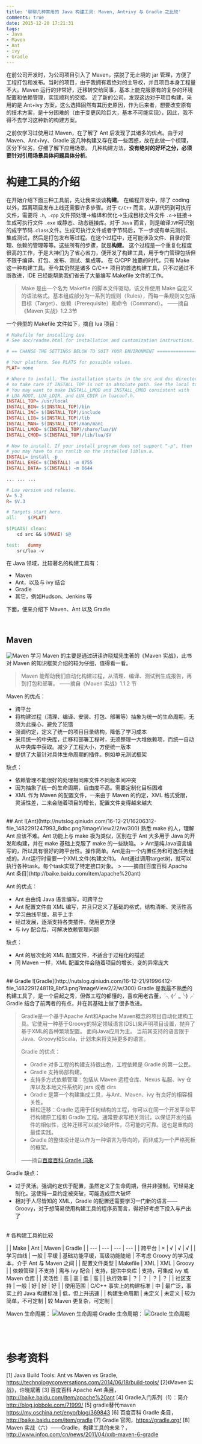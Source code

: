 ```yaml
---
title: '聊聊几种常用的 Java 构建工具: Maven, Ant+ivy 与 Gradle 之比较'
comments: true
date: 2015-12-20 17:21:31
tags:
- Java
- Maven
- Ant
- ivy
- Gradle
---
```



在前公司开发时，为公司项目引入了 Maven，摆脱了无止境的 jar 管理，方便了工程打包和发布。当时的项目，由于我拥有着绝对的主导权，并且项目本身工程量不大。Maven 运行的非常好，迁移转交给同事，基本上能克服原有的复杂的环境配置和依赖管理，实现顺利的交接。
近了新的公司，发现这边对于项目构建，采用的是 Ant+ivy 方案，这么选择固然有其历史原因，作为后来者，想要改变原有的技术方案，是十分困难的（由于变更风险巨大，基本不可能实现），因此，我不得不去学习这种新的构建方案。

之前仅学习过使用过 Maven，在了解了 Ant 后发现了其诸多的优点。由于对 Maven、Ant+ivy、Gradle 这几种构建又存在着一些困惑，故在此做一个梳理，区分下优劣，仔细了解下应用场景。
几种构建方法，**没有绝对的好坏之分，必须要针对引用场景具体问题具体分析**。
<!--more-->

# 构建工具的介绍
在开始介绍下面三种工具前，先让我来谈谈**构建**。
在编程开发中，除了 coding 以外，距离项目发布上线还需要许多步骤。对于 `C/C++` 而言，从源代码到可执行文件，需要将 `.h`, `.cpp` 文件预处理->编译和优化->生成目标文件文件 `.o`->链接->生成可执行文件 `.exe` 或静态、动态链接库。对于 `Java` 而言，则是编译`JVM`可识别的成字节码`.class`文件。生成可执行文件或者字节码后，下一步或有单元测试、集成测试，然后是打包发布等过程。在这个过程中，还可能涉及文件、目录的管理、依赖的管理等等。这些所有的步骤，就是**构建**。
这个过程是一个重复化程度很高的工作，于是大神们为了省心省力，便开发了构建工具，用于专门管理包括但不限于编译、打包、发布、测试、集成等。
在 C/CPP 独霸的时代，只有 Make 这一种构建工具。至今其仍然是诸多 C/C++ 项目的首选构建工具，只不过通过不断改进，IDE 已经能帮助我们省去了大量编写 Makefile 文件的工作。
> Make 是由一个名为 Makefile 的脚本文件驱动，该文件使用 Make 自定义的语法格式。基本组成部分为一系列的规则（Rules），而每一条规则又包括目标（Target）、依赖（Prerequisite）和命令（Command）。 
> ——摘自《Maven 实战》1.2.3节

一个典型的 Makefile 文件如下，摘自 lua 项目：
```makefile
# Makefile for installing Lua
# See doc/readme.html for installation and customization instructions.

# == CHANGE THE SETTINGS BELOW TO SUIT YOUR ENVIRONMENT =======================

# Your platform. See PLATS for possible values.
PLAT= none

# Where to install. The installation starts in the src and doc directories,
# so take care if INSTALL_TOP is not an absolute path. See the local target.
# You may want to make INSTALL_LMOD and INSTALL_CMOD consistent with
# LUA_ROOT, LUA_LDIR, and LUA_CDIR in luaconf.h.
INSTALL_TOP= /usr/local
INSTALL_BIN= $(INSTALL_TOP)/bin
INSTALL_INC= $(INSTALL_TOP)/include
INSTALL_LIB= $(INSTALL_TOP)/lib
INSTALL_MAN= $(INSTALL_TOP)/man/man1
INSTALL_LMOD= $(INSTALL_TOP)/share/lua/$V
INSTALL_CMOD= $(INSTALL_TOP)/lib/lua/$V

# How to install. If your install program does not support "-p", then
# you may have to run ranlib on the installed liblua.a.
INSTALL= install -p
INSTALL_EXEC= $(INSTALL) -m 0755
INSTALL_DATA= $(INSTALL) -m 0644

... ... ...

# Lua version and release.
V= 5.2
R= $V.3

# Targets start here.
all:	$(PLAT)

$(PLATS) clean:
	cd src && $(MAKE) $@

test:	dummy
	src/lua -v
```

在 Java 领域，比较著名的构建工具有：
- Maven
- Ant，以及与 ivy 结合
- Gradle
- 其它，例如Hudson、Jenkins 等

下面，便来介绍下 Maven、Ant 以及 Gradle

<br/>

## Maven
![Maven](http://nutslog.qiniudn.com/16-12-21/5027494-file_1482291248230_a5fb.jpg?imageView2/2/w/300)
学习 Maven 的主要是通过研读许晓斌先生著的《Maven 实战》，此书对 Maven 的知识框架介绍的较为仔细，值得看一看。
 > Maven 能帮助我们自动化构建过程，从清理、编译、测试到生成报告，再到打包和部署。 
 > ——摘自《Maven 实战》1.1.2 节

Maven 的优点：
 - 跨平台
 - 将构建过程（清理、编译、安装、打包、部署等）抽象为统一的生命周期，无须为此操心，避免了犯错
 - 强调约定，定义了统一的项目目录结构，降低了学习成本
 - 采用统一的中央库，迁移和部署工程时，无须整理一大堆依赖项，而统一自动从中央库中获取。减少了工程大小，方便统一版本
 - 提供了大量针对具体生命周期的插件。例如单元测试框架

缺点：
 - 依赖管理不能很好的处理相同库文件不同版本间冲突
 - 因为抽象了统一的生命周期，自由度不高。需要定制化目标困难
 - XML 作为 Maven 的配置文件，一来由于 Maven 的约定，XML 格式受限，灵活性差，二来会随着项目的增长，配置文件变得越来越大

<br/>
## Ant
![Ant](http://nutslog.qiniudn.com/16-12-21/16206312-file_1482291247993_8dbc.png?imageView2/2/w/300)
熟悉 make 的人，理解 Ant 应该不难。Ant 功能上与 make 极为类似，区别在于 Ant 大多用于 Java 的开发和构建，并在 make 基础上克服了 make 的一些缺陷。
> Ant是纯Java语言编写的，所以具有很好的跨平台性。操作简单。Ant是由一个内置任务和可选任务组成的。Ant运行时需要一个XML文件(构建文件)。 Ant通过调用target树，就可以执行各种task。每个task实现了特定接口对象。
> ——摘自[百度百科 Apache Ant 条目](http://baike.baidu.com/item/apache%20ant)

Ant 的优点：
- Ant 由由纯 Java 语言编写，可跨平台
- Ant 配置文件由 XML 编写，并且只定义了基础的格式，结构清晰、灵活性高
- 学习曲线平缓，易于上手
- 经过发展，逐渐支持各类插件，使用更方便
- 与 ivy 配合后，可解决依赖管理问题

缺点：
- Ant 的层次化的 XML 配置文件，不适合于过程化的描述
- 同 Maven 一样，XML 配置文件会随着项目的增长，变的异常庞大

<br/>
## Gradle
![Gradle](http://nutslog.qiniudn.com/16-12-21/91996412-file_1482291248119_8bf3.png?imageView2/2/w/300)
Gradle 是我最不熟悉的构建工具了，是一个后起之秀，但做工程的都懂的，喜欢用老古董，`╮(╯_╰)╭`
Gradle 结合了前两者的有点，并在其基础上做了很多改进。

> Gradle是一个基于Apache Ant和Apache Maven概念的项目自动化建构工具。它使用一种基于Groovy的特定领域语言(DSL)来声明项目设置，抛弃了基于XML的各种繁琐配置。
面向Java应用为主。
> 当前其支持的语言限于Java、Groovy和Scala，计划未来将支持更多的语言。
>
> Gradle 的优点：
> - Gradle 对多工程的构建支持很出色，工程依赖是 Gradle 的第一公民。
> - Gradle 支持局部构建。
> - 支持多方式依赖管理：包括从 Maven 远程仓库、Nexus 私服、ivy 仓库以及本地文件系统的 jars 或者 dirs
> - Gradle 是第一个构建集成工具，与Ant、Maven、ivy 有良好的相容相关性。
> - 轻松迁移：Gradle 适用于任何结构的工程，你可以在同一个开发平台平行构建原工程和 Gradle 工程。通常要求写相关测试，以保证开发的插件的相似性，这种迁移可以减少破坏性，尽可能的可靠。这也是重构的最佳实践。
> - Gradle 的整体设计是以作为一种语言为导向的，而非成为一个严格死板的框架。
>
> ——摘自[百度百科 Gradle 词条](http://baike.baidu.com/item/gradle)

Gradle 缺点：
- 过于灵活。强调约定优于配置，虽然定义了生命周期，但并非强制，可轻易定制化。这使得一旦约定被突破，可能造成巨大破坏
- 相对于人尽皆知的 XML，Gradle 的配置还需要学习一门新的语言——Groovy，对于想简易使用构建工具的程序员而言，得好好考虑下投入与产出了

<br/>
# 各构建工具的比较

|  |  Make | Ant | Maven | Gradle |
| --- | --- | --- | --- |
| 跨平台 | × | √ | √ | √ |
| 学习曲线 | 一般 | 平缓 | 基础功能平缓，高级功能陡峭 | 不考虑 Groovy 的学习成本，介于 Ant 与 Maven 之间 |
| 配置文件类型 | Makefile | XML | XML | Groovy |
| 依赖管理 | 不支持 | 需与 ivy 配合 | 支持，提供中央库 | 支持，可集成 ivy 或 Maven 仓库 |
| 灵活性 | 高 | 高 | 低 | 高 |
| 执行效率 | ？ | ？ | ？ | ？ |
| 社区支持 | 一般 | 好 | 好 | 好 |
| 使用范围 | C/C++ 事实上的构建标准 | 中 | 最广泛，事实上的 Java 构建标准 | 低，但上升迅速 |
| 构建生命周期 | 未定义 | 未定义 | 较为简单，不可定制 | 较 Maven 更复杂，可定制 |

Maven 生命周期：
![Maven 生命周期](http://nutslog.qiniudn.com/16-12-22/74202232-file_1482338418351_166d7.png "Maven 生命周期")
Gradle 生命周期：
![Gradle 生命周期](http://nutslog.qiniudn.com/16-12-22/15119864-file_1482337176102_14757.png "Gradle 生命周期")

<br/><br/>

# 参考资料
[1] Java Build Tools: Ant vs Maven vs Gradle, https://technologyconversations.com/2014/06/18/build-tools/ 
[2]《Maven 实战》，许晓斌著
[3] 百度百科 Apache Ant 条目，http://baike.baidu.com/item/apache%20ant
[4] Gradle入门系列（1）：简介 http://blog.jobbole.com/71999/
[5] gradle替代maven https://my.oschina.net/enyo/blog/369843
[6] 百度百科 Gradle 条目，http://baike.baidu.com/item/gradle
[7] Gradle 官网，https://gradle.org/
[8] Maven 实战（六）——Gradle，构建工具的未来？，http://www.infoq.com/cn/news/2011/04/xxb-maven-6-gradle

